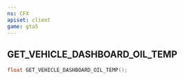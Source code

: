 ```yaml
---
ns: CFX
apiset: client
game: gta5
---
```

## GET_VEHICLE_DASHBOARD_OIL_TEMP

```c
float GET_VEHICLE_DASHBOARD_OIL_TEMP();
```